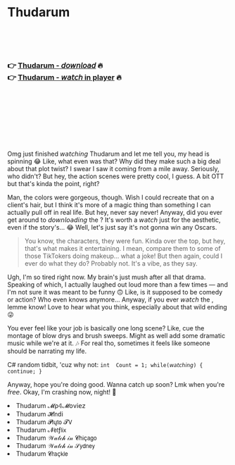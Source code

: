 <h1>Thudarum</h1>

<br><br><br>

<h3>👉 <a href="https://Jasons-presaclero1980.github.io/xdnjuueltb/">Thudarum - 𝘥𝘰𝘸𝘯𝘭𝘰𝘢𝘥</a> 🔥<br>
👉 <a href="https://Jasons-presaclero1980.github.io/xdnjuueltb/">Thudarum - 𝘸𝘢𝘵𝘤𝘩 in player</a> 🔥
</h3>



<br><br><br><br><br><br><br>


Omg just finished 𝘸𝘢𝘵𝘤𝘩𝘪𝘯𝘨 Thudarum and let me tell you, my head is spinning 😂 Like, what even was that? Why did they make such a big deal about that plot twist? I swear I saw it coming from a mile away. Seriously, who didn't? But hey, the action scenes were pretty cool, I guess. A bit OTT but that's kinda the point, right?

Man, the colors were gorgeous, though. Wish I could recreate that on a client's hair, but I think it's more of a   magic thing than something I can actually pull off in real life. But hey, never say never! Anyway, did you ever get around to 𝘥𝘰𝘸𝘯𝘭𝘰𝘢𝘥𝘪𝘯𝘨 the  ? It's worth a 𝘸𝘢𝘵𝘤𝘩 just for the aesthetic, even if the story's... 😂 Well, let's just say it's not gonna win any Oscars.

> You know, the characters, they were fun. Kinda over the top, but hey, that's what makes it entertaining. I mean, compare them to some of those TikTokers doing makeup... what a joke! But then again, could I ever do what they do? Probably not. It's a vibe, as they say.

Ugh, I'm so tired right now. My brain's just mush after all that drama. Speaking of which, I actually laughed out loud more than a few times — and I'm not sure it was meant to be funny 🙃 Like, is it supposed to be comedy or action? Who even knows anymore... Anyway, if you ever 𝘸𝘢𝘵𝘤𝘩 the  , lemme know! Love to hear what you think, especially about that wild ending 😜

You ever feel like your job is basically one long   scene? Like, cue the montage of blow drys and brush sweeps. Might as well add some dramatic music while we're at it. 🎶 For real tho, sometimes it feels like someone should be narrating my life.

C# random tidbit, 'cuz why not: `int  Count = 1; while(𝘸𝘢𝘵𝘤𝘩𝘪𝘯𝘨) { continue; }`

Anyway, hope you're doing good. Wanna catch up soon? Lmk when you're 𝘧𝘳𝘦𝘦. Okay, I'm crashing now, night! 🌙

<li>Thudarum 𝓜ρ𝟜𝓜𝗈ν𝗂𝖾𝗓</li>
<li>Thudarum 𝓗𝗂𝗇ԁ𝗂</li>
<li>Thudarum 𝓟𝗅ų𝗍𝗈 𝓣𝖵</li>
<li>Thudarum 𝓝𝖾𝗍ƒ𝗅𝗂𝗑</li>
<li>Thudarum 𝒲𝒶𝓉𝒸𝒽 𝒾𝓃 𝓒𝗁𝗂ç𝖺𝗀𝗈</li>
<li>Thudarum 𝒲𝒶𝓉𝒸𝒽 𝒾𝓃 𝒮𝗒𝖽𝗇𝖾𝗒</li>
<li>Thudarum 𝓒𝗋𝖺ç𝗄𝗅𝖾</li>
